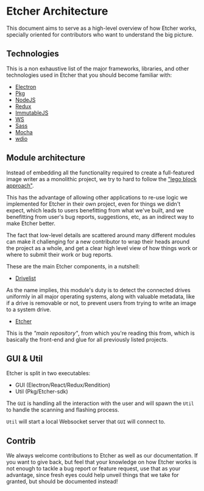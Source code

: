 Etcher Architecture
===================

This document aims to serve as a high-level overview of how Etcher works,
specially oriented for contributors who want to understand the big picture.

Technologies
------------

This is a non exhaustive list of the major frameworks, libraries, and other
technologies used in Etcher that you should become familiar with:

- [Electron][electron]
- [Pkg][pkg]
- [NodeJS][nodejs]
- [Redux][redux]
- [ImmutableJS][immutablejs]
- [WS][ws]
- [Sass][sass]
- [Mocha][mocha]
- [wdio][wdio]

Module architecture
-------------------

Instead of embedding all the functionality required to create a full-featured
image writer as a monolithic project, we try to hard to follow the ["lego block
approach"][lego-blocks].

This has the advantage of allowing other applications to re-use logic we
implemented for Etcher in their own project, even for things we didn't expect,
which leads to users benefitting from what we've built, and we benefitting from
user's bug reports, suggestions, etc, as an indirect way to make Etcher better.

The fact that low-level details are scattered around many different modules can
make it challenging for a new contributor to wrap their heads around the
project as a whole, and get a clear high level view of how things work or where
to submit their work or bug reports.

These are the main Etcher components, in a nutshell:

- [Drivelist](https://github.com/balena-io-modules/drivelist)

As the name implies, this module's duty is to detect the connected drives
uniformly in all major operating systems, along with valuable metadata, like if
a drive is removable or not, to prevent users from trying to write an image to
a system drive.

- [Etcher](https://github.com/balena-io/etcher)

This is the *"main repository"*, from which you're reading this from, which is
basically the front-end and glue for all previously listed projects.

GUI & Util
----------
Etcher is split in two executables:
- GUI (Electron/React/Redux/Rendition)
- Util (Pkg/Etcher-sdk)

The `GUI` is handling all the interaction with the user and will spawn the `Util`
to handle the scanning and flashing process.

`Util` will start a local Websocket server that `GUI` will connect to.

Contrib
-------

We always welcome contributions to Etcher as well as our documentation. If you
want to give back, but feel that your knowledge on how Etcher works is not
enough to tackle a bug report or feature request, use that as your advantage,
since fresh eyes could help unveil things that we take for granted, but should
be documented instead!

[lego-blocks]: https://github.com/sindresorhus/ama/issues/10#issuecomment-117766328
[exit-codes]: https://github.com/balena-io/etcher/blob/master/lib/shared/exit-codes.js
[gui-dir]: https://github.com/balena-io/etcher/tree/master/lib/gui
[electron]: http://electron.atom.io
[nodejs]: https://nodejs.org
[redux]: http://redux.js.org
[immutablejs]: http://facebook.github.io/immutable-js/
[sass]: http://sass-lang.com
[mocha]: http://mochajs.org
[pkg]: https://github.com/yao-pkg/pkg
[wdio]: https://webdriver.io
[ws]: https://www.npmjs.com/package/ws
